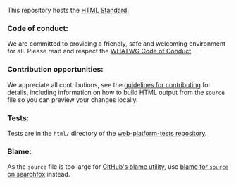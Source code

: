 This repository hosts the [HTML Standard](https://html.spec.whatwg.org/).

### Code of conduct:

We are committed to providing a friendly, safe and welcoming environment for all. Please read and respect the [WHATWG Code of Conduct](https://whatwg.org/code-of-conduct).

### Contribution opportunities:

We appreciate all contributions, see the [guidelines for contributing](CONTRIBUTING.md) for details, including information on how to build HTML output from the `source` file so you can preview your changes locally.

### Tests:

Tests are in the `html/` directory of the [web-platform-tests repository](https://github.com/web-platform-tests/wpt).

### Blame:

As the `source` file is too large for [GitHub's blame utility](https://help.github.com/articles/tracing-changes-in-a-file/), use [blame for `source` on searchfox](https://searchfox.org/whatwg-html/source/source) instead.
